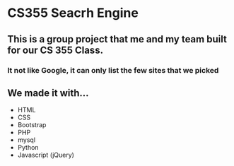 # CS355 Seacrh Engine
## This is a group project that me and my team built for our CS 355 Class.
### It not like Google, it can only list the few sites that we picked

## We made it with...
* HTML
* CSS
* Bootstrap
* PHP
* mysql
* Python
* Javascript (jQuery)

